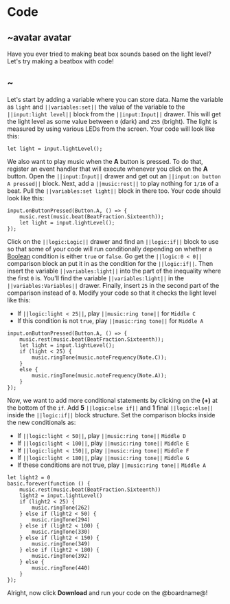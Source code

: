# Code

## ~avatar avatar

Have you ever tried to making beat box sounds based on the light level? Let's try making a beatbox with code!

## ~

Let's start by adding a variable where you can store data. Name the variable as ``light`` and ``||variables:set||`` the value of the variable to the  ``||input:light level||`` block from the ``||input:Input||`` drawer. This will get the light level as some value between `0` (dark) and `255` (bright). The light is measured by using various LEDs from the screen. Your code will look like this:


```blocks
let light = input.lightLevel();
```

We also want to play music when the **A** button is pressed. To do that, register an event handler that will execute whenever you click on the **A** button. Open the ``||input:Input||`` drawer and get out an ``||input:on button A pressed||`` block. Next, add a ``||music:rest||`` to play nothing for `1/16` of a beat. Pull the ``||variables:set light||`` block in there too. Your code should look like this:


```blocks
input.onButtonPressed(Button.A, () => {
    music.rest(music.beat(BeatFraction.Sixteenth));
    let light = input.lightLevel();
});
```

Click on the ``||logic:Logic||`` drawer and find an ``||logic:if||`` block to use so that some of your code will run conditionally depending on whether a [Boolean](/types/boolean) condition is either `true` or `false`. Go get the ``||logic:0 < 0||`` comparison block an put it in as the condition for the ``||logic:if||``. Then insert the variable ``||variables:light||`` into the part of the inequality where the first `0` is. You'll find the variable ``||variables:light||`` in the ``||variables:Variables||`` drawer. Finally, insert `25` in the second part of the comparison instead of `0`. Modify your code so that it checks the light level like this:

* If ``||logic:light < 25||``, play ``||music:ring tone||`` for ``Middle C``
* If this condition is not `true`, play ``||music:ring tone||`` for ``Middle A``

```blocks
input.onButtonPressed(Button.A, () => {
    music.rest(music.beat(BeatFraction.Sixteenth));
    let light = input.lightLevel();
    if (light < 25) {
        music.ringTone(music.noteFrequency(Note.C));
    }
    else {
        music.ringTone(music.noteFrequency(Note.A));
    }
});
```

Now, we want to add more conditional statements by clicking on the **(+)** at the bottom of the `if`. Add **5**  ``||logic:else if||`` and **1** final ``||logic:else||`` inside the ``||logic:if||`` block structure. Set the comparison blocks inside the new conditionals as:

* If ``||logic:light < 50||``, play ``||music:ring tone||`` ``Middle D``
* If ``||logic:light < 100||``, play ``||music:ring tone||`` ``Middle E``
* If ``||logic:light < 150||``, play ``||music:ring tone||`` ``Middle F``
* If ``||logic:light < 180||``, play ``||music:ring tone||`` ``Middle G``
* If these conditions are not true, play ``||music:ring tone||`` ``Middle A``

```blocks
let light2 = 0
basic.forever(function () {
    music.rest(music.beat(BeatFraction.Sixteenth))
    light2 = input.lightLevel()
    if (light2 < 25) {
        music.ringTone(262)
    } else if (light2 < 50) {
        music.ringTone(294)
    } else if (light2 < 100) {
        music.ringTone(330)
    } else if (light2 < 150) {
        music.ringTone(349)
    } else if (light2 < 180) {
        music.ringTone(392)
    } else {
        music.ringTone(440)
    }
});
```

Alright, now click **Download** and run your code on the @boardname@!
